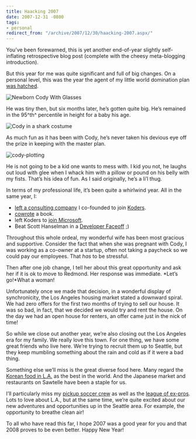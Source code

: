 ```yaml
---
title: Haacking 2007
date: 2007-12-31 -0800
tags:
- personal
redirect_from: "/archive/2007/12/30/haacking-2007.aspx/"
---
```


You’ve been forewarned, this is yet another end-of-year slightly
self-inflating retrospective blog post (complete with the cheesy
meta-blogging introduction).

But this year for me was quite significant and full of big changes. On a
personal level, this was the year the agent of my little world
domination plan [was
hatched](https://haacked.com/archive/2007/06/06/introducing-cody-yokoyama-haack.aspx "Introducing Cody Yokoyama Haack").

![Newborn Cody With
Glasses](https://haacked.com/images/haacked_com/WindowsLiveWriter/Haacking-2007_CF90/newborn-cody-with-glasses_3.jpg "Newborn Cody With Glasses")

He was tiny then, but six months later, he’s gotten quite big. He’s
remained in the 95^th^ percentile in height for a baby his age.

![Cody in a shark
costume](https://haacked.com/images/haacked_com/WindowsLiveWriter/Haacking-2007_CF90/shark-cody_3.jpg "Eating like a shark leads to rapid growth")

As much fun as it has been with Cody, he’s never taken his devious eye
off the prize in keeping with the master plan.

![cody-plotting](https://haacked.com/images/haacked_com/WindowsLiveWriter/Haacking-2007_CF90/cody-plotting_3.jpg "cody-plotting")

He is not going to be a kid one wants to mess with. I kid you not, he
laughs out loud with glee when I whack him with a pillow or pound on his
belly with my fists. That’s his idea of fun. As I said originally, he’s
a li’l thug.

In terms of my professional life, it’s been quite a whirlwind year. All
in the same year, I:

-   [left a consulting
    company](https://haacked.com/archive/2007/05/11/my-last-day-before-starting-a-new-career.aspx "New Career")
    I co-founded to join
    [Koders](http://koders.com/ "Open Source Search").
-   [cowrote](https://haacked.com/archive/2007/09/19/buy-our-book-and-become-an-asp.net-bad-ass.aspx "Buy our book")
    a book.
-   left Koders to [join
    Microsoft](https://haacked.com/archive/2007/09/17/why-is-microsoft-removing-my-mvp-status.aspx "Why is Microsoft removing my MVP Status").
-   Beat Scott Hanselman in a [Developer
    Faceoff](http://www.codesqueeze.com/developer-faceoff-scott-hanselman-vs-phil-haack "Developer Faceoff")
    ;)

Throughout this whole ordeal, my wonderful wife has been most gracious
and supportive. Consider the fact that when she was pregnant with Cody,
I was working as a co-owner at a startup, often not taking a paycheck so
we could pay our employees. That *has* to be stressful.

Then after one job change, I tell her about this great opportunity and
ask her if it is ok to move to Redmond. Her response was immediate.
*Let’s go!*What a woman!

Unfortunately once we made that decision, in a wonderful display of
synchronicity, the Los Angeles housing market stated a downward spiral.
We had zero offers for the first two months of trying to sell our house.
It was so bad, in fact, that we decided we would try and rent the house.
On the day we had an open house for renters, an offer came just in the
nick of time!

So while we close out another year, we’re also closing out the Los
Angeles era for my family. We really love this town. For one thing, we
have some great friends who live here. We’re trying to recruit them up
to Seattle, but they keep mumbling something about the rain and cold as
if it were a bad thing.

Something else we’ll miss is the great diverse food here. Many regard
the [Korean food in
L.A.](https://haacked.com/archive/2005/03/17/Good_Korean_Food_In_Los_Angeles.aspx "Good Korean Food")
as the best in the world. And the Japanese market and restaurants on
Sawtelle have been a staple for us.

I’ll particularly miss my [pickup soccer
crew](https://haacked.com/archive/2005/05/16/ForTheLoveOfSoccer.aspx "For the love of soccer")
as well as the [league of
ex-pros](https://haacked.com/archive/2006/08/23/Soccer_Beat_Down.aspx "Soccer Beatdown").
Lots to love about L.A., but at the same time, we’re quite excited about
our new adventures and opportunities up in the Seattle area. For
example, the opportunity to breathe clean air!

To all who have read this far, I hope 2007 was a good year for you and
that 2008 proves to be even better. Happy New Year!

